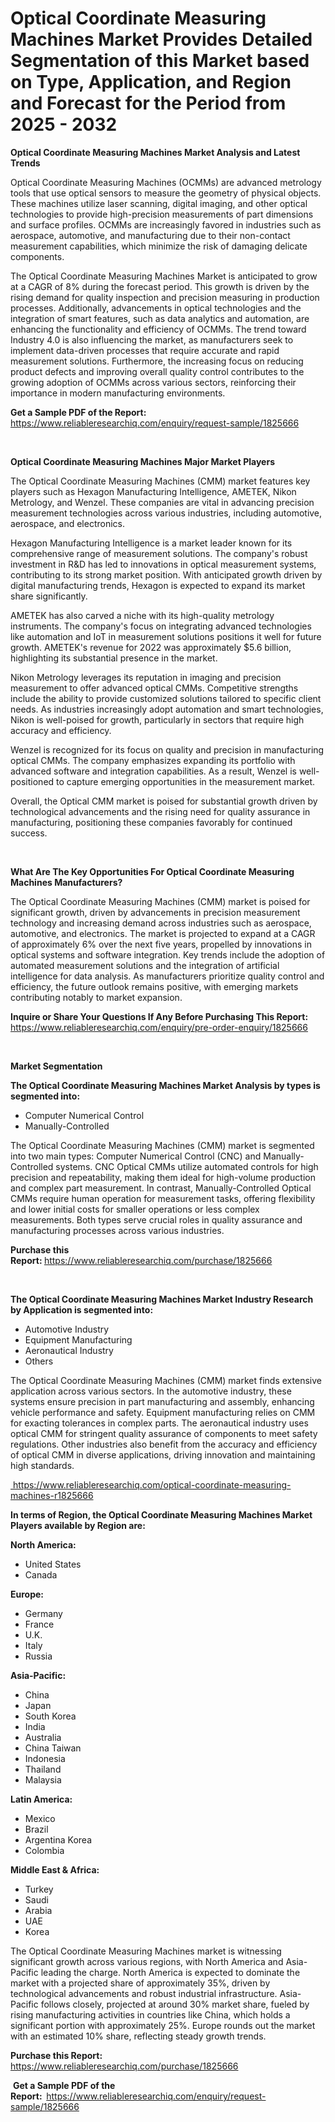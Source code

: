 <p><h1>Optical Coordinate Measuring Machines Market Provides Detailed Segmentation of this Market based on Type, Application, and Region and Forecast for the Period from 2025 - 2032</h1></p><p><strong>Optical Coordinate Measuring Machines Market Analysis and Latest Trends</strong></p>
<p><p>Optical Coordinate Measuring Machines (OCMMs) are advanced metrology tools that use optical sensors to measure the geometry of physical objects. These machines utilize laser scanning, digital imaging, and other optical technologies to provide high-precision measurements of part dimensions and surface profiles. OCMMs are increasingly favored in industries such as aerospace, automotive, and manufacturing due to their non-contact measurement capabilities, which minimize the risk of damaging delicate components.</p><p>The Optical Coordinate Measuring Machines Market is anticipated to grow at a CAGR of 8% during the forecast period. This growth is driven by the rising demand for quality inspection and precision measuring in production processes. Additionally, advancements in optical technologies and the integration of smart features, such as data analytics and automation, are enhancing the functionality and efficiency of OCMMs. The trend toward Industry 4.0 is also influencing the market, as manufacturers seek to implement data-driven processes that require accurate and rapid measurement solutions. Furthermore, the increasing focus on reducing product defects and improving overall quality control contributes to the growing adoption of OCMMs across various sectors, reinforcing their importance in modern manufacturing environments.</p></p>
<p><strong>Get a Sample PDF of the Report:&nbsp;</strong> <a href="https://www.reliableresearchiq.com/enquiry/request-sample/1825666?utm_campaign=3516&utm_medium=2&utm_source=Github&utm_content=ia&utm_term=16042025&utm_id=optical-coordinate-measuring-machines">https://www.reliableresearchiq.com/enquiry/request-sample/1825666</a></p>
<p>&nbsp;</p>
<p><strong>Optical Coordinate Measuring Machines Major Market Players</strong></p>
<p><p>The Optical Coordinate Measuring Machines (CMM) market features key players such as Hexagon Manufacturing Intelligence, AMETEK, Nikon Metrology, and Wenzel. These companies are vital in advancing precision measurement technologies across various industries, including automotive, aerospace, and electronics.</p><p>Hexagon Manufacturing Intelligence is a market leader known for its comprehensive range of measurement solutions. The company's robust investment in R&D has led to innovations in optical measurement systems, contributing to its strong market position. With anticipated growth driven by digital manufacturing trends, Hexagon is expected to expand its market share significantly.</p><p>AMETEK has also carved a niche with its high-quality metrology instruments. The company's focus on integrating advanced technologies like automation and IoT in measurement solutions positions it well for future growth. AMETEK's revenue for 2022 was approximately $5.6 billion, highlighting its substantial presence in the market.</p><p>Nikon Metrology leverages its reputation in imaging and precision measurement to offer advanced optical CMMs. Competitive strengths include the ability to provide customized solutions tailored to specific client needs. As industries increasingly adopt automation and smart technologies, Nikon is well-poised for growth, particularly in sectors that require high accuracy and efficiency.</p><p>Wenzel is recognized for its focus on quality and precision in manufacturing optical CMMs. The company emphasizes expanding its portfolio with advanced software and integration capabilities. As a result, Wenzel is well-positioned to capture emerging opportunities in the measurement market.</p><p>Overall, the Optical CMM market is poised for substantial growth driven by technological advancements and the rising need for quality assurance in manufacturing, positioning these companies favorably for continued success.</p></p>
<p>&nbsp;</p>
<p><strong>What Are The Key Opportunities For Optical Coordinate Measuring Machines Manufacturers?</strong></p>
<p><p>The Optical Coordinate Measuring Machines (CMM) market is poised for significant growth, driven by advancements in precision measurement technology and increasing demand across industries such as aerospace, automotive, and electronics. The market is projected to expand at a CAGR of approximately 6% over the next five years, propelled by innovations in optical systems and software integration. Key trends include the adoption of automated measurement solutions and the integration of artificial intelligence for data analysis. As manufacturers prioritize quality control and efficiency, the future outlook remains positive, with emerging markets contributing notably to market expansion.</p></p>
<p><strong>Inquire or Share Your Questions If Any Before Purchasing This Report:</strong> <a href="https://www.reliableresearchiq.com/enquiry/pre-order-enquiry/1825666?utm_campaign=3516&utm_medium=2&utm_source=Github&utm_content=ia&utm_term=16042025&utm_id=optical-coordinate-measuring-machines">https://www.reliableresearchiq.com/enquiry/pre-order-enquiry/1825666</a></p>
<p>&nbsp;</p>
<p><strong>Market Segmentation</strong></p>
<p><strong>The Optical Coordinate Measuring Machines Market Analysis by types is segmented into:</strong></p>
<p><ul><li>Computer Numerical Control</li><li>Manually-Controlled</li></ul></p>
<p><p>The Optical Coordinate Measuring Machines (CMM) market is segmented into two main types: Computer Numerical Control (CNC) and Manually-Controlled systems. CNC Optical CMMs utilize automated controls for high precision and repeatability, making them ideal for high-volume production and complex part measurement. In contrast, Manually-Controlled Optical CMMs require human operation for measurement tasks, offering flexibility and lower initial costs for smaller operations or less complex measurements. Both types serve crucial roles in quality assurance and manufacturing processes across various industries.</p></p>
<p><strong>Purchase this Report:&nbsp;</strong><a href="https://www.reliableresearchiq.com/purchase/1825666?utm_campaign=3516&utm_medium=2&utm_source=Github&utm_content=ia&utm_term=16042025&utm_id=optical-coordinate-measuring-machines">https://www.reliableresearchiq.com/purchase/1825666</a></p>
<p>&nbsp;</p>
<p><strong>The Optical Coordinate Measuring Machines Market Industry Research by Application is segmented into:</strong></p>
<p><ul><li>Automotive Industry</li><li>Equipment Manufacturing</li><li>Aeronautical Industry</li><li>Others</li></ul></p>
<p><p>The Optical Coordinate Measuring Machines (CMM) market finds extensive application across various sectors. In the automotive industry, these systems ensure precision in part manufacturing and assembly, enhancing vehicle performance and safety. Equipment manufacturing relies on CMM for exacting tolerances in complex parts. The aeronautical industry uses optical CMM for stringent quality assurance of components to meet safety regulations. Other industries also benefit from the accuracy and efficiency of optical CMM in diverse applications, driving innovation and maintaining high standards.</p></p>
<p><a href="https://www.reliableresearchiq.com/optical-coordinate-measuring-machines-r1825666?utm_campaign=3516&utm_medium=2&utm_source=Github&utm_content=ia&utm_term=16042025&utm_id=optical-coordinate-measuring-machines">&nbsp;https://www.reliableresearchiq.com/optical-coordinate-measuring-machines-r1825666</a></p>
<p><strong>In terms of Region, the Optical Coordinate Measuring Machines Market Players available by Region are:</strong></p>
<p>
    <p> <strong> North America: </strong>
        <ul>
            <li>United States</li>
            <li>Canada</li>
        </ul>
        </p> 
    <p> <strong> Europe: </strong>
        <ul>
            <li>Germany</li>
            <li>France</li>
            <li>U.K.</li>
            <li>Italy</li>
            <li>Russia</li>
        </ul>
        </p> 
    <p> <strong> Asia-Pacific: </strong>
        <ul>
            <li>China</li>
            <li>Japan</li>
            <li>South Korea</li>
            <li>India</li>
            <li>Australia</li>
            <li>China Taiwan</li>
            <li>Indonesia</li>
            <li>Thailand</li>
            <li>Malaysia</li>
        </ul>
        </p> 
    <p> <strong> Latin America: </strong>
        <ul>
            <li>Mexico</li>
            <li>Brazil</li>
            <li>Argentina Korea</li>
            <li>Colombia</li>
        </ul>
        </p> 
    <p> <strong> Middle East & Africa: </strong>
        <ul>
            <li>Turkey</li>
            <li>Saudi</li>
            <li>Arabia</li>
            <li>UAE</li>
            <li>Korea</li>
        </ul>
    </p>
    </p>
<p><p>The Optical Coordinate Measuring Machines market is witnessing significant growth across various regions, with North America and Asia-Pacific leading the charge. North America is expected to dominate the market with a projected share of approximately 35%, driven by technological advancements and robust industrial infrastructure. Asia-Pacific follows closely, projected at around 30% market share, fueled by rising manufacturing activities in countries like China, which holds a significant portion with approximately 25%. Europe rounds out the market with an estimated 10% share, reflecting steady growth trends.</p></p>
<p><strong>Purchase this Report: </strong><a href="https://www.reliableresearchiq.com/purchase/1825666?utm_campaign=3516&utm_medium=2&utm_source=Github&utm_content=ia&utm_term=16042025&utm_id=optical-coordinate-measuring-machines">https://www.reliableresearchiq.com/purchase/1825666</a></p>
<p>&nbsp;<strong>Get a Sample PDF of the Report:&nbsp;&nbsp;</strong><a href="https://www.reliableresearchiq.com/enquiry/request-sample/1825666?utm_campaign=3516&utm_medium=2&utm_source=Github&utm_content=ia&utm_term=16042025&utm_id=optical-coordinate-measuring-machines">https://www.reliableresearchiq.com/enquiry/request-sample/1825666</a></p>
<p><strong></strong></p>
<p><p></p><p></p><p></p></p>